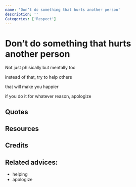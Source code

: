 ```yaml
---
name: 'Don’t do something that hurts another person'
description: ''
Categories: ['Respect']
---
```

# Don’t do something that hurts another person

Not just phisically but mentally too

instead of that, try to help others

that will make you happier

if you do it for whatever reason, apologize

## Quotes

## Resources


## Credits

## Related advices:

- helping
- apologize

